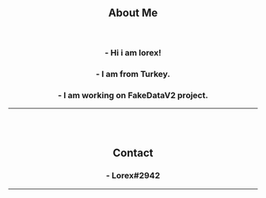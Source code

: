 <center>
<h2>About Me</h2>
<br>
<h3>- Hi i am lorex!</h3>
<h3>- I am from Turkey.</h3>
<h3>- I am working on FakeDataV2 project.</h3>
<hr>
<br><br>
<h2>Contact</h2>
<h3>- Lorex#2942</h3>
<hr>
</center>
